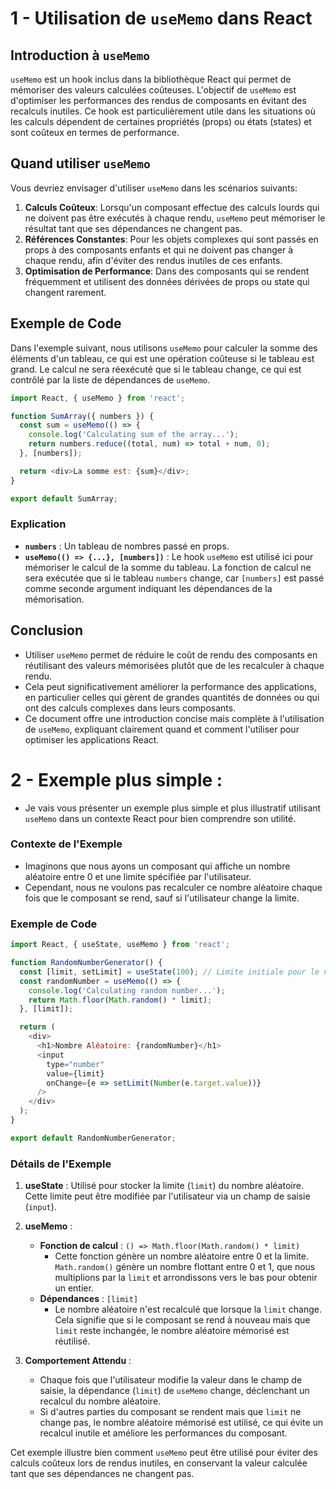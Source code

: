 # 1 - Utilisation de `useMemo` dans React

## Introduction à `useMemo`

`useMemo` est un hook inclus dans la bibliothèque React qui permet de mémoriser des valeurs calculées coûteuses. L'objectif de `useMemo` est d'optimiser les performances des rendus de composants en évitant des recalculs inutiles. Ce hook est particulièrement utile dans les situations où les calculs dépendent de certaines propriétés (props) ou états (states) et sont coûteux en termes de performance.

## Quand utiliser `useMemo`

Vous devriez envisager d'utiliser `useMemo` dans les scénarios suivants:

1. **Calculs Coûteux**: Lorsqu'un composant effectue des calculs lourds qui ne doivent pas être exécutés à chaque rendu, `useMemo` peut mémoriser le résultat tant que ses dépendances ne changent pas.
2. **Références Constantes**: Pour les objets complexes qui sont passés en props à des composants enfants et qui ne doivent pas changer à chaque rendu, afin d'éviter des rendus inutiles de ces enfants.
3. **Optimisation de Performance**: Dans des composants qui se rendent fréquemment et utilisent des données dérivées de props ou state qui changent rarement.

## Exemple de Code

Dans l'exemple suivant, nous utilisons `useMemo` pour calculer la somme des éléments d'un tableau, ce qui est une opération coûteuse si le tableau est grand. Le calcul ne sera réexécuté que si le tableau change, ce qui est contrôlé par la liste de dépendances de `useMemo`.

```javascript
import React, { useMemo } from 'react';

function SumArray({ numbers }) {
  const sum = useMemo(() => {
    console.log('Calculating sum of the array...');
    return numbers.reduce((total, num) => total + num, 0);
  }, [numbers]);

  return <div>La somme est: {sum}</div>;
}

export default SumArray;
```

### Explication

- **`numbers`** : Un tableau de nombres passé en props.
- **`useMemo(() => {...}, [numbers])`** : Le hook `useMemo` est utilisé ici pour mémoriser le calcul de la somme du tableau. La fonction de calcul ne sera exécutée que si le tableau `numbers` change, car `[numbers]` est passé comme seconde argument indiquant les dépendances de la mémorisation.

## Conclusion

- Utiliser `useMemo` permet de réduire le coût de rendu des composants en réutilisant des valeurs mémorisées plutôt que de les recalculer à chaque rendu.
- Cela peut significativement améliorer la performance des applications, en particulier celles qui gèrent de grandes quantités de données ou qui ont des calculs complexes dans leurs composants.
- Ce document offre une introduction concise mais complète à l'utilisation de `useMemo`, expliquant clairement quand et comment l'utiliser pour optimiser les applications React.

# 2 - Exemple plus simple : 

- Je vais vous présenter un exemple plus simple et plus illustratif utilisant `useMemo` dans un contexte React pour bien comprendre son utilité.

### Contexte de l'Exemple
- Imaginons que nous ayons un composant qui affiche un nombre aléatoire entre 0 et une limite spécifiée par l'utilisateur.
- Cependant, nous ne voulons pas recalculer ce nombre aléatoire chaque fois que le composant se rend, sauf si l'utilisateur change la limite.

### Exemple de Code

```javascript
import React, { useState, useMemo } from 'react';

function RandomNumberGenerator() {
  const [limit, setLimit] = useState(100); // Limite initiale pour le nombre aléatoire
  const randomNumber = useMemo(() => {
    console.log('Calculating random number...');
    return Math.floor(Math.random() * limit);
  }, [limit]);

  return (
    <div>
      <h1>Nombre Aléatoire: {randomNumber}</h1>
      <input
        type="number"
        value={limit}
        onChange={e => setLimit(Number(e.target.value))}
      />
    </div>
  );
}

export default RandomNumberGenerator;
```

### Détails de l'Exemple

1. **useState** : Utilisé pour stocker la limite (`limit`) du nombre aléatoire. Cette limite peut être modifiée par l'utilisateur via un champ de saisie (`input`).

2. **useMemo** :
   - **Fonction de calcul** : `() => Math.floor(Math.random() * limit)`
     - Cette fonction génère un nombre aléatoire entre 0 et la limite. `Math.random()` génère un nombre flottant entre 0 et 1, que nous multiplions par la `limit` et arrondissons vers le bas pour obtenir un entier.
   - **Dépendances** : `[limit]`
     - Le nombre aléatoire n'est recalculé que lorsque la `limit` change. Cela signifie que si le composant se rend à nouveau mais que `limit` reste inchangée, le nombre aléatoire mémorisé est réutilisé.

3. **Comportement Attendu** :
   - Chaque fois que l'utilisateur modifie la valeur dans le champ de saisie, la dépendance (`limit`) de `useMemo` change, déclenchant un recalcul du nombre aléatoire.
   - Si d'autres parties du composant se rendent mais que `limit` ne change pas, le nombre aléatoire mémorisé est utilisé, ce qui évite un recalcul inutile et améliore les performances du composant.

Cet exemple illustre bien comment `useMemo` peut être utilisé pour éviter des calculs coûteux lors de rendus inutiles, en conservant la valeur calculée tant que ses dépendances ne changent pas.
